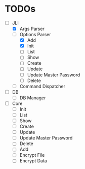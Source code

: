 # TODOs

- [ ] JLI
  - [x] Args Parser
  - [ ] Options Parser
    - [x] Add
    - [x] Init
    - [ ] List
    - [ ] Show
    - [ ] Create
    - [ ] Update
    - [ ] Update Master Password
    - [ ] Delete
  - [ ] Command Dispatcher
- [ ] DB
  - [ ] DB Manager
- [ ] Core
  - [ ] Init
  - [ ] List
  - [ ] Show
  - [ ] Create
  - [ ] Update
  - [ ] Update Master Password
  - [ ] Delete
  - [ ] Add
  - [ ] Encrypt File
  - [ ] Encrypt Data
